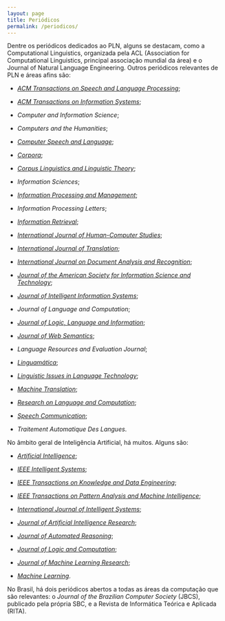 ```yaml
---
layout: page
title: Periódicos
permalink: /periodicos/
---
```


Dentre os periódicos dedicados ao PLN, alguns se destacam, como a Computational Linguistics, organizada pela ACL (Association for Computational Linguistics, principal associação mundial da área) e o Journal of Natural Language Engineering. Outros periódicos relevantes de PLN e áreas afins são:

* _[ACM Transactions on Speech and Language Processing](http://www.acm.org/pubs/tslp.html)_;

* _[ACM Transactions on Information Systems](http://www.acm.org/pubs/tois/)_;

* _Computer and Information Science_;

* _Computers and the Humanities_;

* _[Computer Speech and Language](http://www.elsevier.com/locate/csl)_;

* _[Corpora](http://www.eup.ed.ac.uk/journals/content.aspx?pageId=1&journalId=12801)_;

* _[Corpus Linguistics and Linguistic Theory](http://www.degruyter.com/journals/cllt)_;

* _Information Sciences_;

* _[Information Processing and Management](http://www.elsevier.com/wps/find/journaldescription.cws_home/244/description)_;

* _Information Processing Letters_;

* _[Information Retrieval](http://www.springer.com/prod/j/1386-4564)_;

* _[International Journal of Human-Computer Studies](http://www.elsevier.com/wps/find/journaldescription.cws_home/622846/description)_;

* _[International Journal of Translation](http://www.gelbukh.com/ijt)_;

* _[International Journal on Document Analysis and Recognition](http://www.springerlink.com/content/1433-2825/)_;

* _[Journal of the American Society for Information Science and Technology](http://www.asis.org/Publications/JASIS/jasis.html)_;

* _[Journal of Intelligent Information Systems](http://www.springer.com/prod/j/0925-9902)_;

* _Journal of Language and Computation_;

* _[Journal of Logic, Language and Information](http://www.springerlink.com/content/1572-9583)_;

* _[Journal of Web Semantics](http://www.elsevier.com/wps/find/journaldescription.cws_home/671322/description)_;

* _Language Resources and Evaluation Journal_;

* _[Linguamática](http://linguamatica.com/index.php/linguamatica)_;

* _[Linguistic Issues in Language Technology](http://csli-publications.stanford.edu/LiLT)_;

* _[Machine Translation](http://www.springerlink.com/content/1573-0573/)_;

* _[Research on Language and Computation](http://www.dcs.kcl.ac.uk/journals/rolc/)_;

* _[Speech Communication](http://www.elsevier.com/locate/specom)_;

* _Traitement Automatique Des Langues_.

No âmbito geral de Inteligência Artificial, há muitos. Alguns são:

* _[Artificial Intelligence](http://www.elsevier.com/wps/find/journaldescription.cws_home/505601/description)_;

* _[IEEE Intelligent Systems](http://www.computer.org/portal/site/intelligent//)_;

* _[IEEE Transactions on Knowledge and Data Engineering](http://www.computer.org/portal/site/transactions/index.jsp?pageID=tkde_home)_;

* _[IEEE Transactions on Pattern Analysis and Machine Intelligence](http://www.computer.org/portal/site/transactions/index.jsp?pageID=tpami_home)_;

* _[International Journal of Intelligent Systems](http://www3.interscience.wiley.com/cgi-bin/jhome/36062?CRETRY=1&SRETRY=0)_;

* _[Journal of Artificial Intelligence Research](http://www.jair.org/)_;

* _[Journal of Automated Reasoning](http://www-unix.mcs.anl.gov/JAR/)_;

* _[Journal of Logic and Computation](http://logcom.oxfordjournals.org/)_;

* _[Journal of Machine Learning Research](http://www.jmlr.org/)_;

* _[Machine Learning](http://springerlink.metapress.com/content/1573-0565/)_.

No Brasil, há dois periódicos abertos a todas as áreas da computação que são relevantes: o _Journal of the Brazilian Computer Society_ (JBCS), publicado pela própria SBC, e a Revista de Informática Teórica e Aplicada (RITA).
